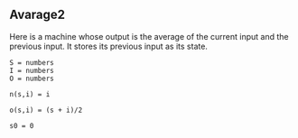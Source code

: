 ## Avarage2

Here is a machine whose output is the average of the current input and the previous input. It stores its previous input as its state. 
```
S = numbers
I = numbers
O = numbers

n(s,i) = i

o(s,i) = (s + i)/2

s0 = 0
```
